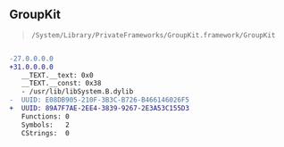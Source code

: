 ## GroupKit

> `/System/Library/PrivateFrameworks/GroupKit.framework/GroupKit`

```diff

-27.0.0.0.0
+31.0.0.0.0
   __TEXT.__text: 0x0
   __TEXT.__const: 0x38
   - /usr/lib/libSystem.B.dylib
-  UUID: E08DB905-210F-3B3C-B726-B466146026F5
+  UUID: 89A7F7AE-2EE4-3839-9267-2E3A53C155D3
   Functions: 0
   Symbols:   2
   CStrings:  0

```
